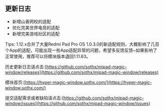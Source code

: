 ## 更新日志

- 新增山香网校的适配
- 优化完美世界电竞的适配
- 新增完美游戏社区的适配


Tips: 1.12.x合并了大量Redmi Pad Pro OS 1.0.3.0的新适配规则，大概影响了几百个App的适配，可能出现一些App适配异常的问题，希望多反馈反馈~如果影响了正常使用，推荐可以将模块版本退回1.11.63。



历史更新日志请点击:[https://github.com/sothx/mipad-magic-window/releases](https://github.com/sothx/mipad-magic-window/releases)


模块首页:[https://hyper-magic-window.sothx.com/](https://hyper-magic-window.sothx.com/)


提交适配需求或者缺陷请点击:[https://github.com/sothx/mipad-magic-window/issues](https://github.com/sothx/mipad-magic-window/issues)
